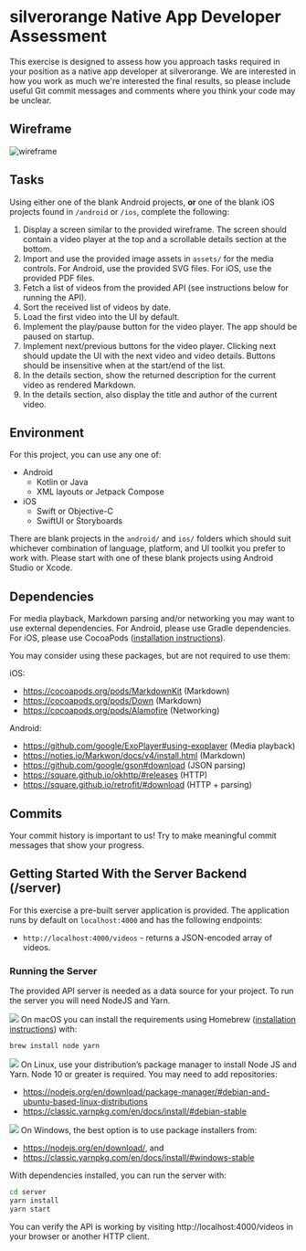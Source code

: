 silverorange Native App Developer Assessment
============================================

This exercise is designed to assess how you approach tasks required in your position as a native app developer at silverorange. We are interested in how you work as much we're interested the final results, so please include useful Git commit messages and comments where you think your code may be unclear.

Wireframe
---------
![wireframe](docs/wireframe.png)

Tasks
-----
Using either one of the blank Android projects, **or** one of the blank iOS projects found in `/android` or `/ios`, complete the following:

 1. Display a screen similar to the provided wireframe. The screen should
    contain a video player at the top and a scrollable details section at the
    bottom.
 2. Import and use the provided image assets in `assets/` for the media
    controls. For Android, use the provided SVG files. For iOS, use the provided PDF files.
 3. Fetch a list of videos from the provided API (see instructions below for
    running the API).
 4. Sort the received list of videos by date.
 5. Load the first video into the UI by default.
 6. Implement the play/pause button for the video player. The app should be
    paused on startup.
 7. Implement next/previous buttons for the video player. Clicking next should
    update the UI with the next video and video details. Buttons should be
    insensitive when at the start/end of the list.
 8. In the details section, show the returned description for the current video
    as rendered Markdown.
 9. In the details section, also display the title and author of the current
    video.

Environment
-----------
For this project, you can use any one of:

 - Android
   - Kotlin or Java
   - XML layouts or Jetpack Compose
 - iOS
   - Swift or Objective-C
   - SwiftUI or Storyboards

There are blank projects in the `android/` and `ios/` folders which should suit whichever combination of language, platform, and UI toolkit you prefer to work with. Please start with one of these blank projects using Android Studio or Xcode.

Dependencies
------------
For media playback, Markdown parsing and/or networking you may want to use external dependencies. For Android, please use Gradle dependencies. For iOS, please use CocoaPods ([installation instructions](https://cocoapods.org/)).

You may consider using these packages, but are not required to use them:

iOS:
 - https://cocoapods.org/pods/MarkdownKit (Markdown)
 - https://cocoapods.org/pods/Down (Markdown)
 - https://cocoapods.org/pods/Alamofire (Networking)

Android: 
 - https://github.com/google/ExoPlayer#using-exoplayer (Media playback)
 - https://noties.io/Markwon/docs/v4/install.html (Markdown)
 - https://github.com/google/gson#download (JSON parsing)
 - https://square.github.io/okhttp/#releases (HTTP)
 - https://square.github.io/retrofit/#download (HTTP + parsing)

Commits
-------
Your commit history is important to us! Try to make meaningful commit messages that show your progress.

Getting Started With the Server Backend (/server)
-----------------------------------------------
For this exercise a pre-built server application is provided. The application runs by default on `localhost:4000` and has the following endpoints:

 - `http://localhost:4000/videos` - returns a JSON-encoded array of videos.

### Running the Server

The provided API server is needed as a data source for your project. To run the server you will need NodeJS and Yarn.

![](docs/apple.svg) On macOS you can install the requirements using Homebrew ([installation instructions](https://brew.sh/)) with:

```sh
brew install node yarn
```

![](docs/linux.svg) On Linux, use your distribution’s package manager to install Node JS and Yarn. Node 10 or greater is required. You may need to add repositories:

 - https://nodejs.org/en/download/package-manager/#debian-and-ubuntu-based-linux-distributions
 - https://classic.yarnpkg.com/en/docs/install/#debian-stable

![](docs/windows.svg) On Windows, the best option is to use package installers from:

 - https://nodejs.org/en/download/, and
 - https://classic.yarnpkg.com/en/docs/install/#windows-stable

With dependencies installed, you can run the server with:

```sh
cd server
yarn install
yarn start
```

You can verify the API is working by visiting http://localhost:4000/videos in your browser or another HTTP client.

